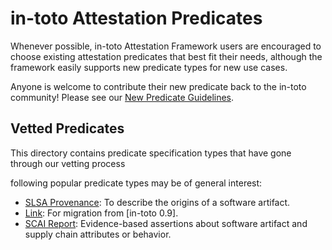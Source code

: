 # in-toto Attestation Predicates

Whenever possible, in-toto Attestation Framework users are encouraged
to choose existing attestation predicates that best fit their needs,
although the framework easily supports new predicate types for new use cases.

Anyone is welcome to contribute their new predicate back to the in-toto
community! Please see our [New Predicate Guidelines].

## Vetted Predicates
This directory contains predicate specification types that have gone through
our vetting process

following popular predicate types may be of general interest:

-   [SLSA Provenance]: To describe the origins of a software artifact.
-   [Link]: For migration from [in-toto 0.9].
-   [SCAI Report]: Evidence-based assertions about software artifact and
    supply chain attributes or behavior.

[Link]: link.md
[New Predicate Guidelines]: ../../docs/new_predicate_guidelines.md
[SCAI Report]: scai.md
[SLSA Provenance]: https://slsa.dev/provenance